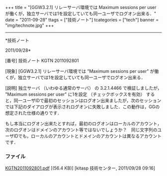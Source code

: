 ﻿+++
title = "[GGW3.2.1] リレーサーバ環境では Maximum sessions per user が働くが，独立サーバでは1を設定していても同一ユーザでログオン出来る．"
date = "2011-09-28"
ttags = ["技術ノート"]
tcategories = ["tech"]
banner = "img/technote.jpg"
+++

-----------------------------------------------------------------------------------------------------------------------------

*技術ノート

2011/09/28*


[番号]
技術ノート KGTN 2011092801

[現象]
[GGW3.2.1] リレーサーバ環境では "Maximum sessions per user"
が働くが，独立サーバでは1を設定していても同一ユーザでログオン出来る．

[説明]
独立サーバ （いわゆる通常のサーバ） の 3.2.1.4466 で検証しましたが，
"Maximum sessions per user" に1を設定 （チェックボックスを有効）
すると，同一ユーザIDで最初のセッションはログオン出来ましたが，次のセッションでは下記のダイアログが表示されログオンに失敗しました．この動作は，GGの想定された仕様の通りです．

もし本当にログオン出来たとすれば，最初のログオンはローカルのアカウント，次のログオンはドメインのアカウント等ではないでしょうか？　同じ文字列のユーザIDでも，ローカルのアカウントとドメインのアカウントは異なるアカウントです．


### ファイル





[KGTN2011092801.pdf](http://techreport.kitasp.net/attachments/download/643/KGTN2011092801.pdf)
 [(56.4 KB)] [kitasp 技術センター, 2011/09/28
09:16]
